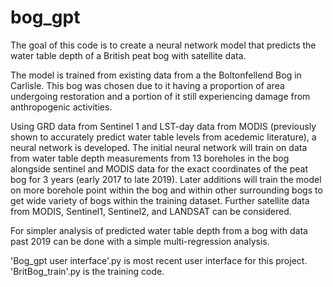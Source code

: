 # bog_gpt

The goal of this code is to create a neural network model
that predicts the water table depth of a British peat bog with satellite data.

The model is trained from existing data from a the Boltonfellend Bog in Carlisle.
This bog was chosen due to it having a proportion of area undergoing restoration
and a portion of it still experiencing damage from anthropogenic activities. 

Using GRD data from Sentinel 1 and LST-day data from MODIS (previously shown
to accurately predict water table levels from acedemic literature), a neural network is developed.
The initial neural network will train on data from water table depth measurements
from 13 boreholes in the bog alongside sentinel and MODIS data for the exact
coordinates of the peat bog for 3 years (early 2017 to late 2019). Later additions will train the model 
on more borehole point within the bog and within other surrounding bogs to get
wide variety of bogs within the training dataset. Further satellite data from
MODIS, Sentinel1, Sentinel2, and LANDSAT can be considered. 

For simpler analysis of predicted water table depth from a bog with data past 2019
can be done with a simple multi-regression analysis.

'Bog_gpt user interface'.py is most recent user interface for this project.
'BritBog_train'.py is the training code.

